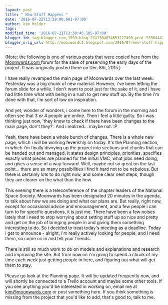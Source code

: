 ```yaml
---
layout: post
title: " New Stuff Happens "
date: '2016-07-22T13:29:00.001-07:00'
author: kim holder
tags: 
modified_time: '2016-07-22T13:30:46.105-07:00'
blogger_id: tag:blogger.com,1999:blog-2741304674651227490.post-553644410215837683
blogger_orig_url: http://moonwards1.blogspot.com/2016/07/new-stuff-happens.html
---
```


(Note: the following is one of various posts that were copied here from the <a href="http://moonwards.com">Moonwards.com </a>forum for the sake of preserving the early days of the project. It was originally posted there on Dec 8th, 2015.)  <br /><br />I have really revamped the main page of Moonwards over the last week. Yesterday was a big chunk of new material. However, i've been letting the forum slide for a while. I don't want to post just for the sake of it, and i have had little time what with being in a rush to get new stuff up. By the time i'm done with that, i'm sort of low on inspiration. <br /><br />And yet, wonder of wonders, i come here to the forum in the morning and often see that 3 or 4 people are online. Then i feel a little guilty. So i was thinking just now, 'they know to check if there have been changes to the main page, don't they?'. And i realized... maybe not. :P <br /><br />Yeah, there have been a whole bunch of changes. There is a whole new page, which i will be working feverishly on today. It's the Planning section, in which i'm finally divvying up the project into sections and chunks that can be handed out and managed. It states design principles, priorities, specifies exactly what pieces are planned for the initial VMC, what jobs need doing, and gives a sense of a way forward. Well, maybe not so great on the last point... there are so many possibilities i find it hard not to be nebulous. But there is certainly lots to do right now, and some clear next steps, though they are clearer on the what than the how. <br /><br />This evening there is a teleconference of the chapter leaders of the National Space Society. Moonwards has been designated 20 minutes in the agenda, to talk about how we are doing and what our plans are. But really, right now, except for occasional advice and encouragement, and a few people i can turn to for specific questions, it is just me. There have been a few noises lately that i need to stop worrying about setting stuff up so nice and pretty and get on the job of bringing people in and giving them something interesting to do. So i decided to treat today's meeting as a deadline. Today i get to announce - alright, i'm really actively looking for people, and i need them, so come on in and tell your friends. <br /><br />There is still so much work to do on models and explanations and research and improving the site. But from now on i'm going to spend a chunk of my time each week just getting people in here, and figuring out what will get them to stay. <br /><br />Please go look at the Planning page. It will be updated frequently now, and will shortly be connected to a Trello account and maybe some other tools. If you see anything you'd be interested in working on, email me at kim@moonwards.com or post something here. If you think something is missing from the project that you'd like to add, that's good to, talk to me.